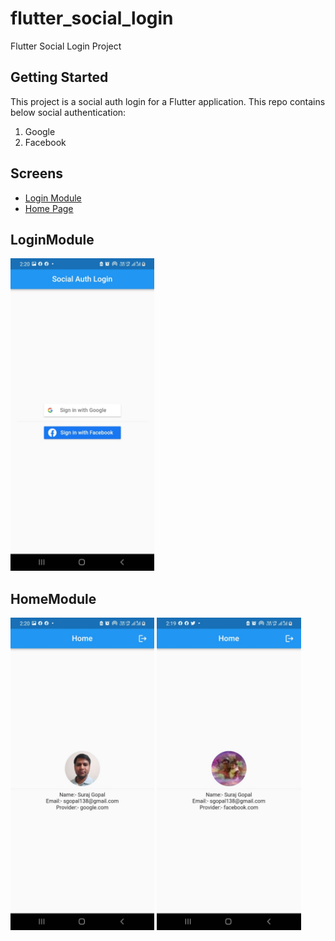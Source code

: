 # flutter_social_login

Flutter Social Login Project

## Getting Started

This project is a social auth login for a Flutter application. This repo contains below social authentication:

1. Google
2. Facebook

## Screens

- [Login Module](#LoginModule)
- [Home Page](#HomeModule)


## LoginModule
<img src="https://github.com/sgopal138/flutter_social_login/blob/master/screenshot/login.jpeg" height="500"> 

## HomeModule
<img src="https://github.com/sgopal138/flutter_social_login/blob/master/screenshot/google.jpeg" height="500"> 
<img src="https://github.com/sgopal138/flutter_social_login/blob/master/screenshot/facebook.jpeg" height="500"> 

